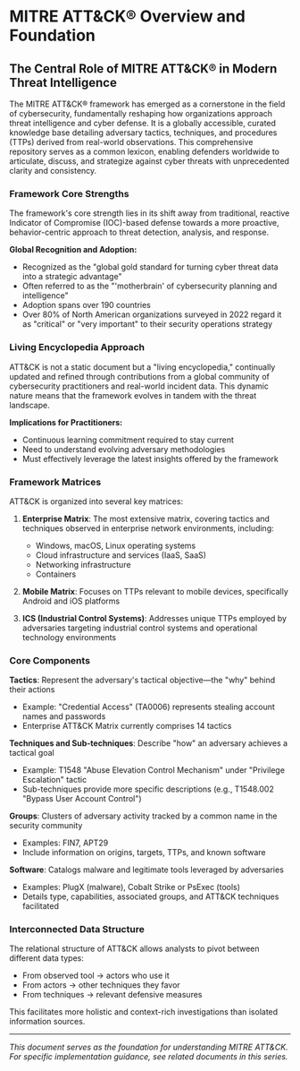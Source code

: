 # MITRE ATT&CK® Overview and Foundation

## The Central Role of MITRE ATT&CK® in Modern Threat Intelligence

The MITRE ATT&CK® framework has emerged as a cornerstone in the field of cybersecurity, fundamentally reshaping how organizations approach threat intelligence and cyber defense. It is a globally accessible, curated knowledge base detailing adversary tactics, techniques, and procedures (TTPs) derived from real-world observations. This comprehensive repository serves as a common lexicon, enabling defenders worldwide to articulate, discuss, and strategize against cyber threats with unprecedented clarity and consistency.

### Framework Core Strengths

The framework's core strength lies in its shift away from traditional, reactive Indicator of Compromise (IOC)-based defense towards a more proactive, behavior-centric approach to threat detection, analysis, and response.

**Global Recognition and Adoption:**
- Recognized as the "global gold standard for turning cyber threat data into a strategic advantage"
- Often referred to as the "'motherbrain' of cybersecurity planning and intelligence"
- Adoption spans over 190 countries
- Over 80% of North American organizations surveyed in 2022 regard it as "critical" or "very important" to their security operations strategy

### Living Encyclopedia Approach

ATT&CK is not a static document but a "living encyclopedia," continually updated and refined through contributions from a global community of cybersecurity practitioners and real-world incident data. This dynamic nature means that the framework evolves in tandem with the threat landscape.

**Implications for Practitioners:**
- Continuous learning commitment required to stay current
- Need to understand evolving adversary methodologies
- Must effectively leverage the latest insights offered by the framework

### Framework Matrices

ATT&CK is organized into several key matrices:

1. **Enterprise Matrix**: The most extensive matrix, covering tactics and techniques observed in enterprise network environments, including:
   - Windows, macOS, Linux operating systems
   - Cloud infrastructure and services (IaaS, SaaS)
   - Networking infrastructure
   - Containers

2. **Mobile Matrix**: Focuses on TTPs relevant to mobile devices, specifically Android and iOS platforms

3. **ICS (Industrial Control Systems)**: Addresses unique TTPs employed by adversaries targeting industrial control systems and operational technology environments

### Core Components

**Tactics**: Represent the adversary's tactical objective—the "why" behind their actions
- Example: "Credential Access" (TA0006) represents stealing account names and passwords
- Enterprise ATT&CK Matrix currently comprises 14 tactics

**Techniques and Sub-techniques**: Describe "how" an adversary achieves a tactical goal
- Example: T1548 "Abuse Elevation Control Mechanism" under "Privilege Escalation" tactic
- Sub-techniques provide more specific descriptions (e.g., T1548.002 "Bypass User Account Control")

**Groups**: Clusters of adversary activity tracked by a common name in the security community
- Examples: FIN7, APT29
- Include information on origins, targets, TTPs, and known software

**Software**: Catalogs malware and legitimate tools leveraged by adversaries
- Examples: PlugX (malware), Cobalt Strike or PsExec (tools)
- Details type, capabilities, associated groups, and ATT&CK techniques facilitated

### Interconnected Data Structure

The relational structure of ATT&CK allows analysts to pivot between different data types:
- From observed tool → actors who use it
- From actors → other techniques they favor
- From techniques → relevant defensive measures

This facilitates more holistic and context-rich investigations than isolated information sources.

---

*This document serves as the foundation for understanding MITRE ATT&CK. For specific implementation guidance, see related documents in this series.*